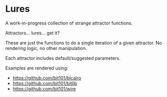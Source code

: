 # Lures

A work-in-progress collection of strange attractor functions.

Attractors... lures... get it?

These are just the functions to do a single iteration of a given attractor. No rendering logic, no other manipulation.

Each attractor includes default/suggested parameters.

Examples are rendered using:

- https://github.com/bit101/blcairo
- https://github.com/bit101/bitlib
- https://github.com/bit101/wire

